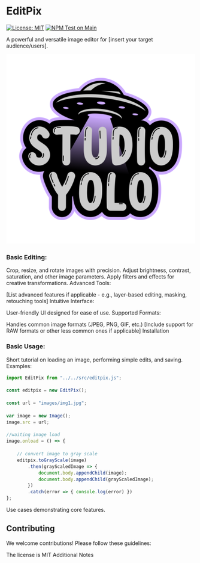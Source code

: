 # EditPix
[![License: MIT](https://img.shields.io/badge/License-MIT-yellow.svg)](https://opensource.org/licenses/MIT)
[![NPM Test on Main](https://github.com/studio-YOLO/editpix/actions/workflows/main.yml/badge.svg)](https://github.com/studio-YOLO/editpix/actions/workflows/main.yml)

A powerful and versatile image editor for [insert your target audience/users].

![key1](Assets/logo.png)

### Basic Editing:

Crop, resize, and rotate images with precision.
Adjust brightness, contrast, saturation, and other image parameters.
Apply filters and effects for creative transformations.
Advanced Tools:

[List advanced features if applicable - e.g., layer-based editing, masking, retouching tools]
Intuitive Interface:

User-friendly UI designed for ease of use.
Supported Formats:

Handles common image formats (JPEG, PNG, GIF, etc.)
[Include support for RAW formats or other less common ones if applicable]
Installation

### Basic Usage:

Short tutorial on loading an image, performing simple edits, and saving.
Examples:

```javascript
import EditPix from "../../src/editpix.js";

const editpix = new EditPix();

const url = "images/img1.jpg";

var image = new Image();
image.src = url;

//waiting image load
image.onload = () => {

    // convert image to gray scale
    editpix.toGrayScale(image)
        .then(grayScaledImage => {
            document.body.appendChild(image);
            document.body.appendChild(grayScaledImage);
        })
        .catch(error => { console.log(error) })
};
```
Use cases demonstrating core features.
## Contributing

We welcome contributions! Please follow these guidelines:


The license is MIT
Additional Notes
